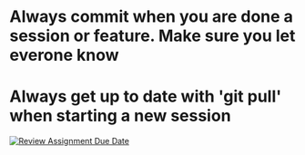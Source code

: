 # Always commit when you are done a session or feature. Make sure you let everone know
# Always get up to date with 'git pull' when starting a new session    
[![Review Assignment Due Date](https://classroom.github.com/assets/deadline-readme-button-22041afd0340ce965d47ae6ef1cefeee28c7c493a6346c4f15d667ab976d596c.svg)](https://classroom.github.com/a/uyBfndVC)
